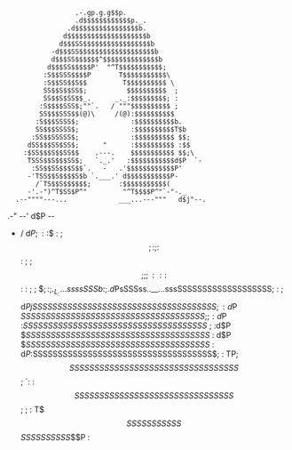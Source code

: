                      .-.gp.g.g$$p.
                     .d$$$$$$$$$$$$p._.
                   .d$$$$$$$$$$$$$$$$b.
                  d$$$$$$$$$$$$$$$$$$$$b
                 d$$$SS$$$$$$$$$$$$$$$$$b
               -d$$$SS$$$$$$$$$$$$$$$$$$$b
               d$$$SS$$$$$$^$$$$$$$$$$$$$$b
              d$$$SS$$$$$P'  "^T$$$$$$$$$$$;
             :S$$SSS$$$$P       T$$$$$$$$$$$\
             :S$$SS$$S$$         T$$$$$$$$$$ \
             SS$$S$$SS$;          $$$$$$$$$$  ;
             SS$$S$SS$$_.      _._:$$$$$$$$$; :
            :S$$$$SSS$;""`.   / """$$$$$$$$$$ ;
            SS$$$SSS$$(@)\     /(@):$$$$$$$$$$
           :S$$$SSSS$;             :$$$$$$$$$$b.
           SS$$$SSSS$;             :$$$$$$$$$$T$b
          :SS$$SSSSS$;             :$$$$$$$$$$ $$;
         dSS$$$SS$SS$;      "      :$$$$$$$$$$ :$$
        :$SS$$$S$$SS$$    .---.    $$$$$$$$$$$ $$;\
         TSSS$$S$$$SS$;   `._.'   :$$$$$$$$$$$d$P  `-
          :SS$$SS$$$S$$`.   -   .'$$$$$$$$$$$$P'
         -'TSS$$S$$$$S$b `.___.' d$$$$$$$$$$$P-
           /`TS$$S$$$$$$;       :$$$$$$$$$$$(
         -'.-")^T$SS$P^"         "^T$$$$P^"`-"-._
      .--""""---...             ___...---"""   d$j"--.
   .-"                      --'               d$P     \--
- /                                          d$P       ;
 :                                          :$$        :
 ;                                          $$;        :
 ;                                         :$$         :
 ;        ;                                $$;         ;
 ;        ::                              :$$         :
 :         ;                ;             $$;         :
  ;      ._L_               : ____....ssssSSSb        :
  ;    .d$PsSSSss..__...sssSSSSSSSSSSSSSSSSSSS;       :
  ;   d$PjSSSSSSSSSSSSSSSSSSSSSSSSSSSSSSSSSSSSS       ;
  :  d$P $SSSSSSSSSSSSSSSSSSSSSSSSSSSSSSSSSSSSS;      ;
  : d$P :$SSSSSSSSSSSSSSSSSSSSSSSSSSSSSSSSSSSSS$      ;
  :d$P  $$SSSSSSSSSSSSSSSSSSSSSSSSSSSSSSSSSSSSS$     :
  d$P   $$SSSSSSSSSSSSSSSSSSSSSSSSSSSSSSSSSSSSS$     :
 d$P    :$SSSSSSSSSSSSSSSSSSSSSSSSSSSSSSSSSSSS$;     :
 TP;     $$SSSSSSSSSSSSSSSSSSSSSSSSSSSSSSSSSS$$      ;
  `:     :$$SSSSSSSSSSSSSSSSSSSSSSSSSSSSSSSS$$;      ;
   :      T$$$SSSSSSSSSSS$$$$$$$SSSSSSSSSS$$$P      : 
